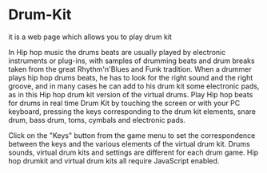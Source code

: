 # Drum-Kit
it is a web page which allows you to play drum kit  

In Hip hop music the drums beats are usually played by electronic instruments or plug-ins, with samples of drumming beats and drum breaks taken from the great Rhythm'n'Blues and Funk tradition. When a drummer plays hip hop drums beats, he has to look for the right sound and the right groove, and in many cases he can add to his drum kit some electronic pads, as in this Hip hop drum kit version of the virtual drums.
Play Hip hop beats for drums in real time Drum Kit by touching the screen or with your PC keyboard, pressing the keys corresponding to the drum kit elements, snare drum, bass drum, toms, cymbals and electronic pads.

Click on the "Keys" button from the game menu to set the correspondence between the keys and the various elements of the virtual drum kit. Drums sounds, virtual drum kits and settings are different for each drum game.
Hip hop drumkit and virtual drum kits all require JavaScript enabled.

